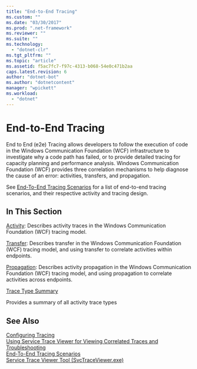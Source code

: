 ```yaml
---
title: "End-to-End Tracing"
ms.custom: ""
ms.date: "03/30/2017"
ms.prod: ".net-framework"
ms.reviewer: ""
ms.suite: ""
ms.technology: 
  - "dotnet-clr"
ms.tgt_pltfrm: ""
ms.topic: "article"
ms.assetid: f5ac7fc7-f97c-4313-b068-54e0c471b2aa
caps.latest.revision: 6
author: "dotnet-bot"
ms.author: "dotnetcontent"
manager: "wpickett"
ms.workload: 
  - "dotnet"
---
```

# End-to-End Tracing
End to End (e2e) Tracing allows developers to follow the execution of code in the Windows Communication Foundation (WCF) infrastructure to investigate why a code path has failed, or to provide detailed tracing for capacity planning and performance analysis. Windows Communication Foundation (WCF) provides three correlation mechanisms to help diagnose the cause of an error: activities, transfers, and propagation.  
  
 See [End-To-End Tracing Scenarios](../../../../../docs/framework/wcf/diagnostics/tracing/end-to-end-tracing-scenarios.md) for a list of end-to-end tracing scenarios, and their respective activity and tracing design.  
  
## In This Section  
 [Activity](../../../../../docs/framework/wcf/diagnostics/tracing/activity.md):  Describes activity traces in the Windows Communication Foundation (WCF) tracing model.  
  
 [Transfer](../../../../../docs/framework/wcf/diagnostics/tracing/transfer.md):  Describes transfer in the Windows Communication Foundation (WCF) tracing model, and using transfer to correlate activities within endpoints.  
  
 [Propagation](../../../../../docs/framework/wcf/diagnostics/tracing/propagation.md):  Describes activity propagation in the Windows Communication Foundation (WCF) tracing model, and using propagation to correlate activities across endpoints.  
  
 [Trace Type Summary](../../../../../docs/framework/wcf/diagnostics/tracing/trace-type-summary.md)  
  
 Provides a summary of all activity trace types  
  
## See Also  
 [Configuring Tracing](../../../../../docs/framework/wcf/diagnostics/tracing/configuring-tracing.md)  
 [Using Service Trace Viewer for Viewing Correlated Traces and Troubleshooting](../../../../../docs/framework/wcf/diagnostics/tracing/using-service-trace-viewer-for-viewing-correlated-traces-and-troubleshooting.md)  
 [End-To-End Tracing Scenarios](../../../../../docs/framework/wcf/diagnostics/tracing/end-to-end-tracing-scenarios.md)  
 [Service Trace Viewer Tool (SvcTraceViewer.exe)](../../../../../docs/framework/wcf/service-trace-viewer-tool-svctraceviewer-exe.md)
